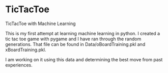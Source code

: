 # TicTacToe
TicTacToe with Machine Learning


This is my first attempt at learning machine learning in python. I created a tic tac toe game with pygame and I have ran through the random generations. That file can be found in Data/oBoardTraining.pkl and xBoardTraining.pkl.

I am working on it using this data and determining the best move from past experiences.
